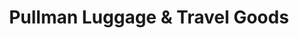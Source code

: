 ---
title: "Pullman Luggage & Travel Goods"
url: /miraflores/pullman-luggage-und-travel-goods/
shop: general
---